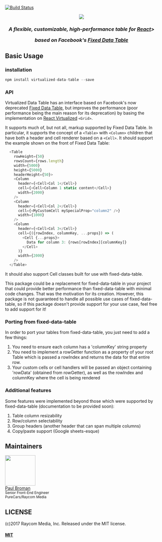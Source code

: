 [![Build Status](https://travis-ci.org/paulbrom/virtualized-data-table.png?branch=master)](https://travis-ci.org/paulbrom/virtualized-data-table)

<div align="center">
  <a href="https://github.com/paulbrom/virtualized-data-table">
    <img src="https://raw.githubusercontent.com/paulbrom/virtualized-data-table/master/assets/virtualized-data-table-logo.png">
  </a>
  <h3>
    <i>
      <p>A flexible, customizable, high-performance table for <a href="https://reactjs.org/">React</a>></p>
      <p>based on Facebook's <a href="https://github.com/facebookarchive/fixed-data-table">Fixed Data Table</a></p>
    </i>
  </h3>
</div>

## Basic Usage
### installation
```javascript
npm install virtualized-data-table --save
```

### API

Virtualized Data Table has an interface based on Facebook's now deprecated [Fixed Data Table](https://github.com/facebookarchive/fixed-data-table),
but improves the performance (poor performance being the main reason for its deprecation) by basing the implementation on [React Virtualized](https://github.com/bvaughn/react-virtualized) `<Grid>`.

It supports much of, but not all, markup supported by Fixed Data Table.  In particular, it supports the concept of a `<Table>` with
`<Column>` children that have both a header and cell renderer based on a `<Cell>`.  It should support the example shown on the front of
Fixed Data Table:


```javascript
  <Table
    rowHeight={50}
    rowsCount={rows.length}
    width={5000}
    height={5000}
    headerHeight={50}>
    <Column
      header={<Cell>Col 1</Cell>}
      cell={<Cell>Column 1 static content</Cell>}
      width={2000}
    />
    <Column
      header={<Cell>Col 2</Cell>}
      cell={<MyCustomCell mySpecialProp="column2" />}
      width={1000}
    />
    <Column
      header={<Cell>Col 3</Cell>}
      cell={({rowIndex, columnKey, ...props}) => (
        <Cell {...props}>
          Data for column 3: {rows[rowIndex][columnKey]}
        </Cell>
      )}
      width={2000}
    />
  </Table>
```

It should also support Cell classes built for use with fixed-data-table.

This package could be a replacement for fixed-data-table in your project that could provide better performance than
fixed-data-table with minimal code changes.  That was the motivation for its creation.  However, this package is not guaranteed
to handle all possible use cases of fixed-data-table, so if this package doesn't provide support for your use case, feel free
to add support for it!

### Porting from fixed-data-table

In order to port your tables from fixed-data-table, you just need to add a few things:

1) You need to ensure each column has a 'columnKey' string property
2) You need to implement a rowGetter function as a property of your root Table which is passed a rowIndex and returns the data for that entire row.
3) Your custom cells or cell handlers will be passed an object containing 'rowData' (obtained from rowGetter), as well as the rowIndex and columnKey where the cell is being rendered

### Additional features

Some features were implemented beyond those which were supported by fixed-data-table (documentation to be provided soon):

1) Table column resizability
2) Row/column selectability
3) Group headers (another header that can span multiple columns)
4) Copy/paste support (Google sheets-esque)

<h2>Maintainers</h2>

<div>
  <img width="100" height="100"
    src="https://avatars.githubusercontent.com/paulbrom">
  <div>
    <a href="https://github.com/paulbrom">Paul Broman</a>
    <div><sub>Senior Front-End Engineer</sub></div>
    <div><sup>PureCars/Raycom Media</sup></div>
  </div>
</div>

<h2>LICENSE</h2>

(c)2017 Raycom Media, Inc.
Released under the MIT license.

#### [MIT](./LICENSE)

[travis-url]: http://travis-ci.org/paulbrom/virtualized-data-table
[travis-image]: https://secure.travis-ci.org/paulbrom/virtualized-data-table.png?branch=master
[npm-url]: https://npmjs.org/package/virtualized-data-table
[npm-image]: https://badge.fury.io/js/virtualized-data-table.svg